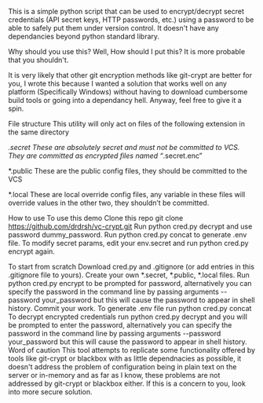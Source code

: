 This is a simple python script that can be used to encrypt/decrypt secret credentials (API secret keys, HTTP passwords, etc.) using a password to be able to safely put them under version control. It doesn't have any dependancies beyond python standard library.

Why should you use this?
Well, How should I put this? It is more probable that you shouldn't.

It is very likely that other git encryption methods like git-crypt are better for you, I wrote this because I wanted a solution that works well on any platform (Specifically Windows) without having to download cumbersome build tools or going into a dependancy hell. Anyway, feel free to give it a spin.

File structure
This utility will only act on files of the following extension in the same directory

*.secret
These are absolutely secret and must not be committed to VCS. They are committed as encrypted files named “*.secret.enc”

*.public
These are the public config files, they should be committed to the VCS

*.local
These are local override config files, any variable in these files will override values in the other two, they shouldn’t be committed.

How to use
To use this demo
Clone this repo git clone https://github.com/drdrsh/vc-crypt.git
Run python cred.py decrypt and use password dummy_password.
Run python cred.py concat to generate .env file.
To modify secret params, edit your env.secret and run python cred.py encrypt again.

To start from scratch
Download cred.py and .gitignore (or add entries in this .gitignore file to yours).
Create your own *.secret, *.public, *.local files.
Run  python cred.py encrypt to be prompted for password, alternatively you can specify the password in the command line by passing arguments --password your_password but this will cause the password to appear in shell history.
Commit your work.
To generate .env file run python cred.py concat
To decrypt encrypted credentials run python cred.py decrypt and you will be prompted to enter the password, alternatively you can specify the password in the command line by passing arguments --password your_password but this will cause the password to appear in shell history.
Word of caution
This tool attempts to replicate some functionality offered by tools like git-crypt or blackbox with as little dependnacies as possible, it doesn't address the problem of configuration being in plain text on the server or in-memory and as far as I know, these problems are not addressed by git-crypt or blackbox either. If this is a concern to you, look into more secure solution.
